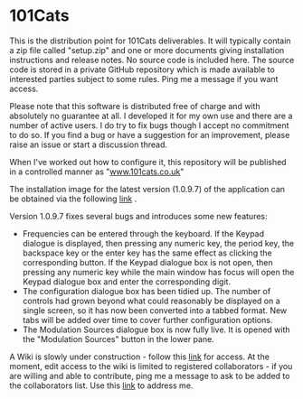 
# 101Cats

This is the distribution point for 101Cats deliverables. It will typically contain a zip file called "setup.zip" and one or more documents giving installation instructions and release notes.
No source code is included here. The source code is stored in a private GitHub repository which is made available to interested parties subject to some rules. Ping me a message if you want access.

Please note that this software is distributed free of charge and with absolutely no guarantee at all. I developed it for my own use and there are a number of active users. I do try to fix bugs though I accept no commitment to do so. If you find a bug or have a suggestion for an improvement, please raise an issue or start a discussion thread. 

When I've worked out how to configure it, this repository will be published in a controlled manner as "www.101cats.co.uk"

The installation image for the latest version (1.0.9.7) of the application can be obtained via the following [link](https://github.com/martinbradford/101Cats/raw/main/setup(1.0.9.7).zip) .

Version 1.0.9.7 fixes several bugs and introduces some new features:

- Frequencies can be entered through the keyboard. If the Keypad dialogue is displayed, then pressing any numeric key, the period key, the backspace key or the enter key has the same effect as clicking the corresponding button. If the Keypad dialogue box is not open, then pressing any numeric key while the main window has focus will open the Keypad dialogue box and enter the corresponding digit.
- The configuration dialogue box has been tidied up. The number of controls had grown beyond what could reasonably be displayed on a single screen, so it has now been converted into a tabbed format. New tabs will be added over time to cover further configuration options.
- The Modulation Sources dialogue box is now fully live. It is opened with the "Modulation Sources" button in the lower pane.

A Wiki is slowly under construction - follow this [link](https://github.com/martinbradford/101Cats/wiki) for access. At the moment, edit access to the wiki is limited to registered collaborators - if you are willing and able to contribute, ping me a message to ask to be added to the collaborators list.  Use this [link](mailto:one.oh.onecats@outlook.com) to address me.
